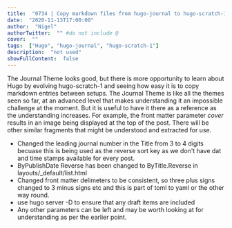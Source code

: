 ```yaml
---
title:  "0734 | Copy markdown files from hugo-journal to hugo-scratch-1"
date:  "2020-11-13T17:00:00"
author:  "Nigel"
authorTwitter:  "" #do not include @
cover:  ""
tags:  ["Hugo", "hugo-journal", "hugo-scratch-1"]
description:  "not used"
showFullContent:  false
---
```

The Journal Theme looks good, but there is more opportunity to learn about Hugo by evolving hugo-scratch-1 and seeing how easy it is to copy markdown entries between setups. The Journal Theme is like all the themes seen so far, at an advanced level that makes understanding it an impossible challenge at the moment.  But it is useful to have it there as a reference as the understanding increases.
For example, the front matter parameter *cover* results in an image being displayed at the top of the post. There will be other similar fragments that might be understood and extracted for use.

* Changed the leading journal number in the Title from 3 to 4 digits becuase this is being used as the reverse sort key as we don't have dat and time stamps available for every post.
* ByPublishDate Reverse has been changed to ByTitle.Reverse in layouts/_default/list.html
* Changed front matter delimeters to be consistent, so three plus signs changed to 3 minus signs etc and this is part of toml to yaml or the other way round.
* use hugo server -D to ensure that any draft items are included
* Any other parameters can be left and may be worth looking at for understanding as per the earlier point.
